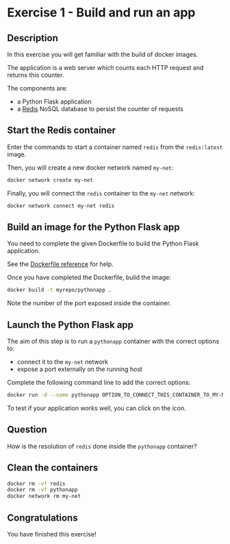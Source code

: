 # Exercise 1 - Build and run an app

<walkthrough-tutorial-duration duration="40.0"></walkthrough-tutorial-duration>

## Description

In this exercise you will get familiar with the build of docker images.

The application is a web server which counts each HTTP request and returns this counter.

The components are:

* a Python Flask application
* a [Redis](http://redis.io/) NoSQL database to persist the counter of requests

## Start the Redis container

Enter the commands to start a container named `redis` from the `redis:latest` image.

Then, you will create a new docker network named `my-net`:

```sh
docker network create my-net
```

Finally, you will connect the `redis` container to the `my-net` network:

```sh
docker network connect my-net redis
```

## Build an image for the Python Flask app

You need to complete the given <walkthrough-editor-open-file filePath="Dockerfile">Dockerfile</walkthrough-editor-open-file> to build the Python Flask application.

See the [Dockerfile reference](https://docs.docker.com/engine/reference/builder/) for help.

Once you have completed the Dockerfile, build the image:

```sh
docker build -t myrepo/pythonapp .
```

Note the number of the port exposed inside the container.

## Launch the Python Flask app

The aim of this step is to run a `pythonapp` container with the correct options to:

* connect it to the `my-net` network
* expose a port externally on the running host

Complete the following command line to add the correct options:

```sh
docker run -d --name pythonapp OPTION_TO_CONNECT_THIS_CONTAINER_TO_MY-NET OPTION_TO_EXPOSE_THE_PORT myrepo/pythonapp
```

To test if your application works well, you can click on the <walkthrough-web-preview-icon></walkthrough-web-preview-icon> icon.

## Question

How is the resolution of `redis` done inside the `pythonapp` container?

## Clean the containers

```sh
docker rm -vf redis
docker rm -vf pythonapp
docker network rm my-net
```

## Congratulations

You have finished this exercise!

<walkthrough-conclusion-trophy></walkthrough-conclusion-trophy>
